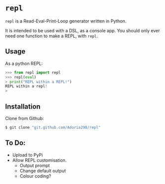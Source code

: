 # `repl`

`repl` is a Read-Eval-Print-Loop generator written in Python. 

It is intended to be used with a DSL, as a console app. You should only ever need one function to make a REPL, with `repl`.

## Usage

As a python REPL: 

````python
>>> from repl import repl
>>> repl(eval)
> print("REPL within a REPL!")
REPL within a repl!
> 
````
## Installation

Clone from Github:

````sh
$ git clone "git.github.com/Adoria298/repl"
````

## To Do:

- Upload to PyPi
- Allow REPL customisation.
    - Output prompt
    - Change default output
    - Colour coding?